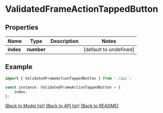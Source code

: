 # ValidatedFrameActionTappedButton


## Properties

Name | Type | Description | Notes
------------ | ------------- | ------------- | -------------
**index** | **number** |  | [default to undefined]

## Example

```typescript
import { ValidatedFrameActionTappedButton } from './api';

const instance: ValidatedFrameActionTappedButton = {
    index,
};
```

[[Back to Model list]](../README.md#documentation-for-models) [[Back to API list]](../README.md#documentation-for-api-endpoints) [[Back to README]](../README.md)
